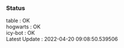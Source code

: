 ### Status


table : OK  
hogwarts : OK  
icy-bot : OK  
Latest Update : 2022-04-20 09:08:50.539506
